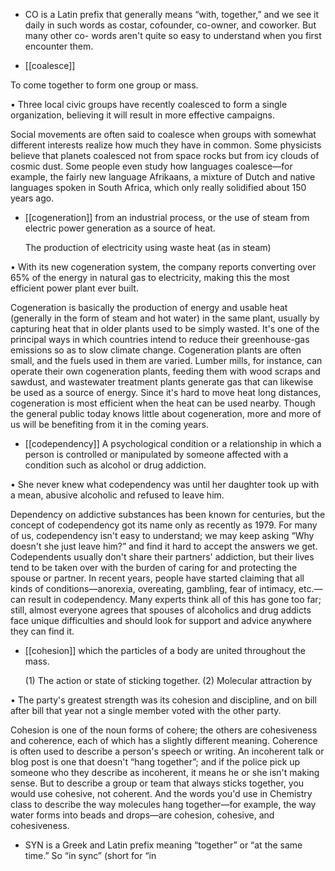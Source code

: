 - CO  is  a  Latin  prefix  that  generally  means  “with,  together,”  and  we  see  it  daily  in  such  words  as
costar,  cofounder,  co-owner,  and  coworker.  But  many  other  co-  words  aren't  quite  so  easy  to
understand when you first encounter them.

- [[coalesce]] 

 To come together to form one group or mass. 

•  Three  local  civic  groups  have  recently  coalesced  to  form  a  single  organization,  believing  it  will
result in more effective campaigns. 

Social movements are often said to coalesce when groups with somewhat different interests realize
how much they have in common. Some physicists believe that planets coalesced not from space rocks
but from icy clouds of cosmic dust. Some people even study how languages coalesce—for example,
the fairly new language Afrikaans, a mixture of Dutch and native languages spoken in South Africa,
which only really solidified about 150 years ago.

- [[cogeneration]] 
from an industrial process, or the use of steam from electric power generation as a source of heat. 

  The  production  of  electricity  using  waste  heat  (as  in  steam)

• With its new cogeneration system, the company reports converting over 65% of the energy in natural
gas to electricity, making this the most efficient power plant ever built. 

Cogeneration is basically the production of energy and usable heat (generally in the form of steam and
hot water) in the same plant, usually by capturing heat that in older plants used to be simply wasted.
It's one of the principal ways in which countries intend to reduce their greenhouse-gas emissions so
as to slow climate change. Cogeneration plants are often small, and the fuels used in them are varied.
Lumber mills, for instance, can operate their own cogeneration plants, feeding them with wood scraps
and sawdust, and wastewater treatment plants generate gas that can likewise be used as a source of
energy. Since it's hard to move heat long distances, cogeneration is most efficient when the heat can
be used nearby. Though the general public today knows little about cogeneration, more and more of us
will be benefiting from it in the coming years.

- [[codependency]] 
 A psychological condition or a relationship in which a person
is controlled or manipulated by someone affected with a condition such as alcohol or drug addiction. 

• She never knew what codependency was until her daughter took up with a mean, abusive alcoholic
and refused to leave him. 

Dependency on addictive substances has been known for centuries, but the concept of codependency
got its name only as recently as 1979. For many of us, codependency isn't easy to understand; we may
keep  asking  “Why  doesn't  she  just  leave  him?”  and  find  it  hard  to  accept  the  answers  we  get.
Codependents usually don't share their partners' addiction, but their lives tend to be taken over with
the  burden  of  caring  for  and  protecting  the  spouse  or  partner.  In  recent  years,  people  have  started
claiming  that  all  kinds  of  conditions—anorexia,  overeating,  gambling,  fear  of  intimacy,  etc.—can
result in codependency. Many experts think all of this has gone too far; still, almost everyone agrees
that spouses of alcoholics and drug addicts face unique difficulties and should look for support and
advice anywhere they can find it.

- [[cohesion]] 
which the particles of a body are united throughout the mass. 

  (1)  The  action  or  state  of  sticking  together.  (2)  Molecular  attraction  by

• The party's greatest strength was its cohesion and discipline, and on bill after bill that year not a
single member voted with the other party. 

Cohesion  is  one  of  the  noun  forms  of  cohere;  the  others  are  cohesiveness  and  coherence,  each  of
which  has  a  slightly  different  meaning.  Coherence  is  often  used  to  describe  a  person's  speech  or
writing. An incoherent talk or blog post is one that doesn't “hang together”; and if the police pick up
someone who they describe as incoherent, it means he or she isn't making sense. But to describe a
group or team that always sticks together, you would use cohesive, not coherent. And the words you'd
use  in  Chemistry  class  to  describe  the  way  molecules  hang  together—for  example,  the  way  water
forms into beads and drops—are cohesion, cohesive, and cohesiveness.

- SYN is a Greek and Latin prefix meaning “together” or “at the same time.” So “in sync” (short for “in
